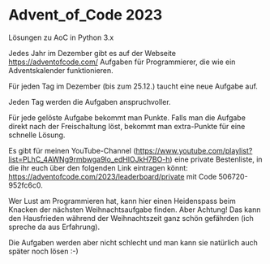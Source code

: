 # Advent_of_Code 2023 
Lösungen zu AoC in Python 3.x

Jedes Jahr im Dezember gibt es auf der Webseite https://adventofcode.com/ Aufgaben für Programmierer, die wie ein Adventskalender funktionieren.

Für jeden Tag im Dezember (bis zum 25.12.) taucht eine neue Aufgabe auf.

Jeden Tag werden die Aufgaben anspruchvoller.

Für jede gelöste Aufgabe bekommt man Punkte. Falls man die Aufgabe direkt nach der Freischaltung löst, bekommt man extra-Punkte für eine schnelle Lösung.

Es gibt für meinen YouTube-Channel (https://www.youtube.com/playlist?list=PLhC_4AWNg9rmbwga9lo_edHlOJkH7BO-h) eine private Bestenliste, in die ihr euch über den folgenden Link eintragen könnt: https://adventofcode.com/2023/leaderboard/private mit Code 506720-952fc6c0.

Wer Lust am Programmieren hat, kann hier einen Heidenspass beim Knacken der nächsten Weihnachtsaufgabe finden. Aber Achtung! Das kann den Hausfrieden während der Weihnachtszeit ganz schön gefährden (ich spreche da aus Erfahrung).

Die Aufgaben werden aber nicht schlecht und man kann sie natürlich auch später noch lösen :-)
